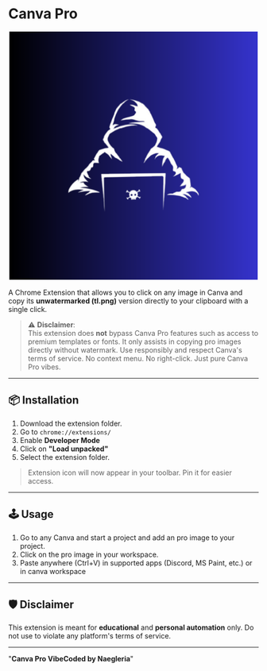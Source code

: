# Canva Pro
<p align="center">
  <img src="logo1.png" alt="Logo" width="500">
</p>

A Chrome Extension that allows you to click on any image in Canva and copy its **unwatermarked (tl.png)** version directly to your clipboard with a single click.
> ⚠️ **Disclaimer**:  
> This extension does **not** bypass Canva Pro features such as access to premium templates or fonts. It only assists in copying pro images directly without watermark. Use responsibly and respect Canva's terms of service.
> No context menu. No right-click. Just pure Canva Pro vibes.

---

## 📦 Installation

1. Download the extension folder.
2. Go to `chrome://extensions/`
3. Enable **Developer Mode**
4. Click on **"Load unpacked"**
5. Select the extension folder.

> Extension icon will now appear in your toolbar. Pin it for easier access.

---

## 🕹️ Usage

1. Go to any Canva and start a project and add an pro image to your project.
2. Click on the pro image in your workspace.
3. Paste anywhere (Ctrl+V) in supported apps (Discord, MS Paint, etc.) or in canva workspace

---

## 🛡️ Disclaimer

This extension is meant for **educational** and **personal automation** only. Do not use to violate any platform's terms of service.

---
"**Canva Pro VibeCoded by Naegleria**"
